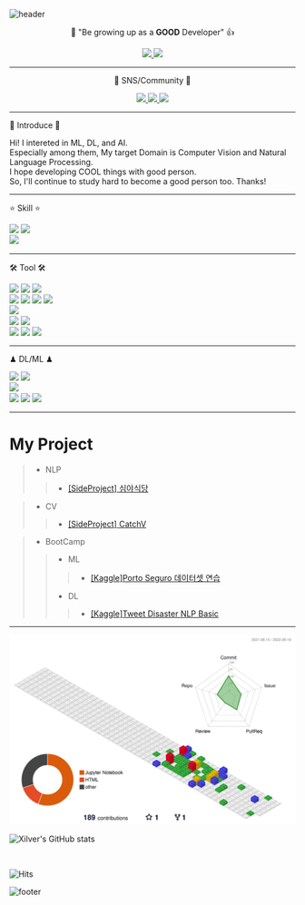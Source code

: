![header](https://capsule-render.vercel.app/api?type=waving&color=8B00FF&height=300&section=header&text=Eunho's%20Github&fontSize=90&animation=fadeIn&fontAlignY=38&desc=The%20target%20Domain%20:%20CV/NLP&descAlignY=51&descAlign=62)

<p align='center'> 💪 "Be growing up as a <b>GOOD</b> Developer" 👍 </p>

<p align='center'>
  <a href="https://github.com/xilverh0ya/MyStudy/issues">
    <img src="https://img.shields.io/badge/%20ISSUE%20-%23F7DF1E.svg?&style=for-the-badge&&logoColor=white"/>
  </a>
  <a href="https://github.com/xilverh0ya/Midnight_Diner/issues">
    <img src="https://img.shields.io/badge/PROJECT%20ISSUE%20-%23F7DF1E.svg?&style=for-the-badge&&logoColor=white"/>
  </a>
</p>

---

<p align='center'> 👋 SNS/Community 👋 </p>
<p align='center'>
  <a href="https://xilverh0ya.github.io/">
    <img src="https://img.shields.io/badge/DevBlog-222222?logo=Blogger&logoColor=white"/>
  </a>
  <a href="https://www.instagram.com/h0ya95/">
    <img src="https://img.shields.io/badge/Instagram-E4405F?logo=Instagram&logoColor=white"/>
  </a>
  </a>
  <a href="https://stackoverflow.com/users/18604002/xilver-h0ya">
    <img src="https://img.shields.io/badge/Stack Overflow-F58025?logo=Stack Overflow&logoColor=white"/>
  </a>
</p>

___
<p align='left'> 🎤 Introduce 🎤 </p>
<p align='left'>
  Hi! I intereted in ML, DL, and AI.
  <br>
  Especially among them, My target Domain is Computer Vision and Natural Language Processing.
  <br>
  I hope developing COOL things with good person.
  <br>
  So, I'll continue to study hard to become a good person too. Thanks!

___

<p align='left'> ⭐ Skill ⭐ </p>
<p align='left'>
  <img src="https://img.shields.io/badge/Python-3776AB?style=flat-square&logo=Python&logoColor=white"/>
  <img src="https://img.shields.io/badge/JAVA-007396?style=flat-square&logo=Java&logoColor=white"/>
  <br>
  <img src="https://img.shields.io/badge/Markdown-000000?logo=Markdown&logoColor=white"/>
  <!--
  <img src="https://img.shields.io/badge/Spring-6DB33F?style=flat-square&logo=Spring&logoColor=white"/>
  <img src="https://img.shields.io/badge/jQuery-0769AD?style=flat-square&logo=jQuery&logoColor=white"/>
  <img src="https://img.shields.io/badge/JavaScript-F7DF1E?style=flat-square&logo=JavaScript&logoColor=black"/>
  -->
</p>

___

<p align='left'> 🛠 Tool 🛠 </p>
<p align='left'>
  <img src="https://img.shields.io/badge/Eclipse-2C2255?logo=Eclipse IDE&logoColor=white"/>
  <img src="https://img.shields.io/badge/IntelliJ-000000?logo=IntelliJ IDEA&logoColor=white"/>
  <img src="https://img.shields.io/badge/Android Studio-3DDC84?logo=Android Studio&logoColor=white"/>
  <br>
  <img src="https://img.shields.io/badge/Jupyter-F37626?logo=Jupyter&logoColor=white"/>
  <img src="https://img.shields.io/badge/Anaconda-44A833?logo=Anaconda&logoColor=white"/>
  <img src="https://img.shields.io/badge/Google Colab-FFAE1A?logo=GoogleColab&logoColor=white"/>
  <img src="https://img.shields.io/badge/Pycharm-000000?logo=Pycharm&logoColor=white"/>
  <br>
  <img src="https://img.shields.io/badge/Visual Studio Code-007ACC?logo=Visual Studio Code&logoColor=white"/>
  <br>
  <img src="https://img.shields.io/badge/MySQL-4479A1?logo=MySQL&logoColor=white"/>
  <img src="https://img.shields.io/badge/Oracle-F80000?logo=Oracle&logoColor=white"/>
  <br>
  <img src="https://img.shields.io/badge/Slack-4A154B?logo=Slack&logoColor=white"/>
  <img src="https://img.shields.io/badge/Git-F05032?logo=Git&logoColor=white"/>
  <img src="https://img.shields.io/badge/Github-181717?logo=Github&logoColor=white"/>
  <br>
</p>

___

<p align='left'> ♟ DL/ML ♟ </p>

<p align='left'>
  <img src="https://img.shields.io/badge/Pandas-150458?logo=pandas&logoColor=white"/>
  <img src="https://img.shields.io/badge/NumPy-013243?logo=NumPy&logoColor=white"/>
  <br>
  <img src="https://img.shields.io/badge/OpenCV-5C3EE8?logo=OpenCV&logoColor=white"/>
  <br>
  <img src="https://img.shields.io/badge/TensorFlow-FF6F00?logo=TensorFlow&logoColor=white"/>
  <img src="https://img.shields.io/badge/Keras-D00000?logo=Keras&logoColor=white"/>
  <img src="https://img.shields.io/badge/PyTorch-EE4C2C?logo=PyTorch&logoColor=white"/>
</p>


___


# My Project

> * NLP
>> * [[SideProject] 심야식당](https://github.com/xilverh0ya/Midnight_Diner)

> * CV
>> * [[SideProject] CatchV](https://github.com/tmdqja75/CleanData)

> * BootCamp
>> * ML
>>> * [[Kaggle]Porto Seguro 데이터셋 연습](https://github.com/xilverh0ya/MyStudy/tree/master/06_Mini_Project/Kaggle_01_Porto%20Seguro%20Dataset%20Prac)
>> * DL
>>> * [[Kaggle]Tweet Disaster NLP Basic](https://github.com/xilverh0ya/MyStudy/tree/master/06_Mini_Project/Kaggle_02_Narutal%20Language%20Processing%20with%20Disaster%20Tweets)

___

![](./profile-3d-contrib/profile-gitblock.svg)


![Xilver's GitHub stats](https://github-readme-stats.vercel.app/api?username=xilverh0ya&&show_icons=true&theme=radical)

 <br>
 
![Hits](https://hits.seeyoufarm.com/api/count/incr/badge.svg?url=https%3A%2F%2Fgithub.com%2Fxilverh0ya&count_bg=%2379C83D&title_bg=%23555555&icon=&icon_color=%23E7E7E7&title=hits&edge_flat=false)
             
![footer](https://capsule-render.vercel.app/api?section=footer&type=waving&color=8B00FF)

